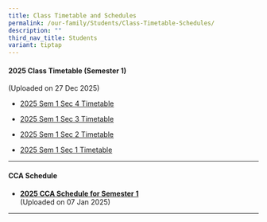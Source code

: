 ```yaml
---
title: Class Timetable and Schedules
permalink: /our-family/Students/Class-Timetable-Schedules/
description: ""
third_nav_title: Students
variant: tiptap
---
```

<h4></h4>
<h4><strong>2025 Class Timetable (Semester 1)</strong></h4>
<p>(Uploaded on 27 Dec 2025)</p>
<ul data-tight="true" class="tight">
<li>
<p><a href="/files/Students/Class Timetable Schedules/2025/2025_Sem_1_Sec_4_Timetable.pdf" rel="noopener nofollow" target="_blank">2025 Sem 1 Sec 4 Timetable</a>
<br>
</p>
</li>
<li>
<p><a href="/files/Students/Class Timetable Schedules/2025/2025_Sem_1_Sec_3_Timetable.pdf" rel="noopener nofollow" target="_blank">2025 Sem 1 Sec 3 Timetable</a>
</p>
<p></p>
</li>
<li>
<p><a href="/files/Students/Class Timetable Schedules/2025/2025_Sem_1_Sec_2_Timetable.pdf" rel="noopener nofollow" target="_blank">2025 Sem 1 Sec 2 Timetable</a>
</p>
<p></p>
</li>
<li>
<p><a href="/files/Students/Class Timetable Schedules/2025/2025_Sem_1_Sec_1_Timetable.pdf" rel="noopener nofollow" target="_blank">2025 Sem 1 Sec 1 Timetable</a>
</p>
<p></p>
</li>
</ul>
<hr>
<h4><strong>CCA Schedule</strong></h4>
<ul data-tight="true" class="tight">
<li>
<p><strong><a href="/files/Students/Class Timetable Schedules/2025/2025_cca_schedule_sem_1.pdf" rel="noopener nofollow" target="_blank">2025 CCA Schedule for Semester 1</a></strong>
<br>(Uploaded on 07 Jan 2025)</p>
</li>
</ul>
<hr>
<p></p>